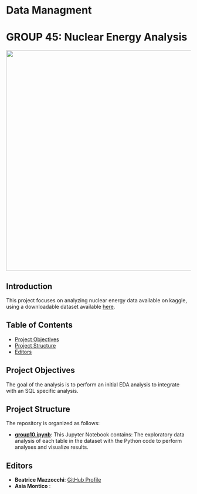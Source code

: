 # Data Managment

# GROUP 45: Nuclear Energy Analysis

<div align="center">
    <img src="https://www.googleapis.com/download/storage/v1/b/kaggle-user-content/o/inbox%2F8734253%2F6fb2bf7728a3a187a6d406c0ff2b7a8f%2Fnuclear%20energy%20flag.png?generation=1718487639963302&alt=media" width="600" />
</div>

## Introduction
This project focuses on analyzing nuclear energy data available on kaggle, using a downloadable dataset available [here](https://www.kaggle.com/datasets/alistairking/nuclear-energy-datasets/data).

## Table of Contents
- [Project Objectives](#project-objectives)
- [Project Structure](#project-structure)
- [Editors](#editors)

## Project Objectives
The goal of the analysis is to perform an initial EDA analysis to integrate with an SQL specific analysis.

## Project Structure
The repository is organized as follows:
- **[group10.ipynb](group10.ipynb)**: This Jupyter Notebook contains:
    The exploratory data analysis of each table in the dataset with the Python code to perform analyses and visualize results.

## Editors
- **Beatrice Mazzocchi**: [GitHub Profile](https://github.com/beatricemazz)
- **Asia Montico** :
